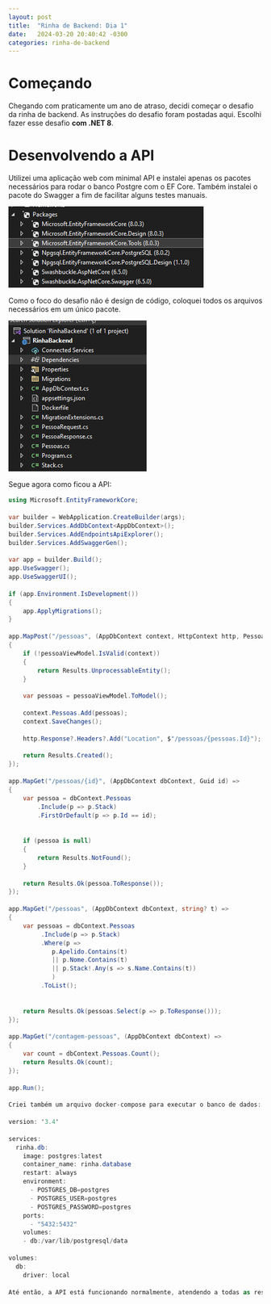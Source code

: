 ```yaml
---
layout: post
title:  "Rinha de Backend: Dia 1"
date:   2024-03-20 20:40:42 -0300
categories: rinha-de-backend
---
```


# Começando 

Chegando com praticamente um ano de atraso, decidi começar o desafio da rinha de backend.
As instruções do desafio foram postadas aqui. 
Escolhi fazer esse desafio **com .NET 8**.

# Desenvolvendo a API

Utilizei uma aplicação web com minimal API e instalei apenas os pacotes necessários para rodar o banco Postgre com o EF Core. Também instalei o pacote do Swagger a fim de facilitar alguns testes manuais.

![pacotes](image.png)

Como o foco do desafio não é design de código, coloquei todos os arquivos necessários em um único pacote.

![organização do projeto](image-1.png)

Segue agora como ficou a API:

``` cs
using Microsoft.EntityFrameworkCore;

var builder = WebApplication.CreateBuilder(args);
builder.Services.AddDbContext<AppDbContext>();
builder.Services.AddEndpointsApiExplorer();
builder.Services.AddSwaggerGen();

var app = builder.Build();
app.UseSwagger();
app.UseSwaggerUI();

if (app.Environment.IsDevelopment())
{
    app.ApplyMigrations();
}

app.MapPost("/pessoas", (AppDbContext context, HttpContext http, PessoaRequest pessoaViewModel) =>
{
    if (!pessoaViewModel.IsValid(context))
    {
        return Results.UnprocessableEntity();
    }

    var pessoas = pessoaViewModel.ToModel();

    context.Pessoas.Add(pessoas);
    context.SaveChanges();

    http.Response?.Headers?.Add("Location", $"/pessoas/{pessoas.Id}");

    return Results.Created();
});

app.MapGet("/pessoas/{id}", (AppDbContext dbContext, Guid id) =>
{
    var pessoa = dbContext.Pessoas
        .Include(p => p.Stack)
        .FirstOrDefault(p => p.Id == id);


    if (pessoa is null)
    {
        return Results.NotFound();
    }

    return Results.Ok(pessoa.ToResponse());
});

app.MapGet("/pessoas", (AppDbContext dbContext, string? t) =>
{
    var pessoas = dbContext.Pessoas
         .Include(p => p.Stack)
         .Where(p =>
            p.Apelido.Contains(t)
            || p.Nome.Contains(t)
            || p.Stack!.Any(s => s.Name.Contains(t))
            )
         .ToList();


    return Results.Ok(pessoas.Select(p => p.ToResponse()));
});

app.MapGet("/contagem-pessoas", (AppDbContext dbContext) =>
{
    var count = dbContext.Pessoas.Count();
    return Results.Ok(count);
});

app.Run();

Criei também um arquivo docker-compose para executar o banco de dados:

version: '3.4'

services:
  rinha.db:
    image: postgres:latest
    container_name: rinha.database
    restart: always
    environment:
      - POSTGRES_DB=postgres
      - POSTGRES_USER=postgres
      - POSTGRES_PASSWORD=postgres
    ports:
      - "5432:5432"
    volumes:
    - db:/var/lib/postgresql/data

volumes:
  db:
    driver: local

Até então, a API está funcionando normalmente, atendendo a todas as restrições sugeridas. Nos próximos dias, vou tentar criar a infraestrutura para execução dos testes de carga.